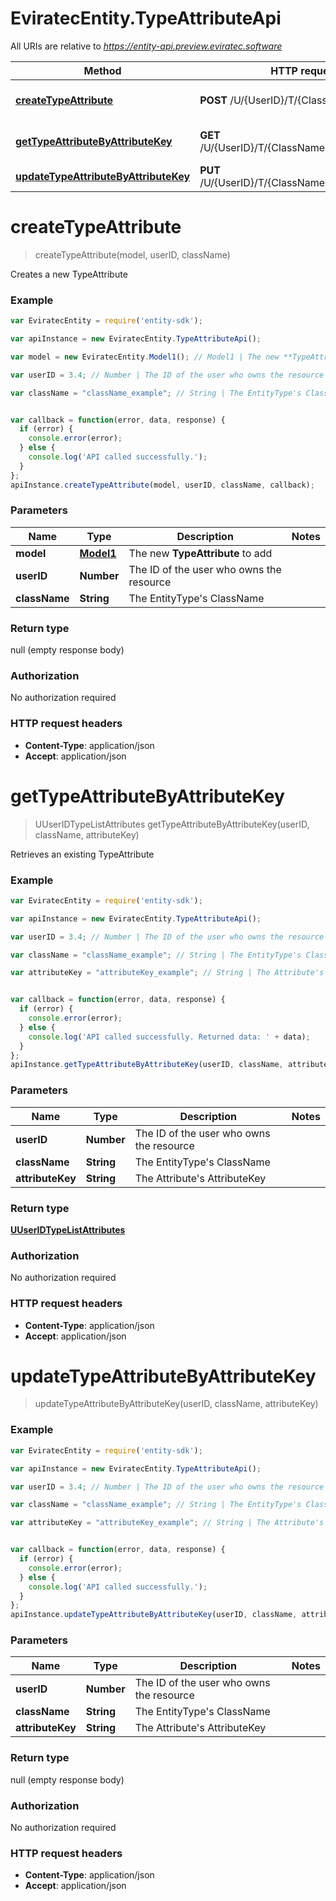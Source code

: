 # EviratecEntity.TypeAttributeApi

All URIs are relative to *https://entity-api.preview.eviratec.software*

Method | HTTP request | Description
------------- | ------------- | -------------
[**createTypeAttribute**](TypeAttributeApi.md#createTypeAttribute) | **POST** /U/{UserID}/T/{ClassName}/Attributes | Creates a new TypeAttribute
[**getTypeAttributeByAttributeKey**](TypeAttributeApi.md#getTypeAttributeByAttributeKey) | **GET** /U/{UserID}/T/{ClassName}/A/{AttributeKey} | Retrieves an existing TypeAttribute
[**updateTypeAttributeByAttributeKey**](TypeAttributeApi.md#updateTypeAttributeByAttributeKey) | **PUT** /U/{UserID}/T/{ClassName}/A/{AttributeKey} | 


<a name="createTypeAttribute"></a>
# **createTypeAttribute**
> createTypeAttribute(model, userID, className)

Creates a new TypeAttribute



### Example
```javascript
var EviratecEntity = require('entity-sdk');

var apiInstance = new EviratecEntity.TypeAttributeApi();

var model = new EviratecEntity.Model1(); // Model1 | The new **TypeAttribute** to add

var userID = 3.4; // Number | The ID of the user who owns the resource

var className = "className_example"; // String | The EntityType's ClassName


var callback = function(error, data, response) {
  if (error) {
    console.error(error);
  } else {
    console.log('API called successfully.');
  }
};
apiInstance.createTypeAttribute(model, userID, className, callback);
```

### Parameters

Name | Type | Description  | Notes
------------- | ------------- | ------------- | -------------
 **model** | [**Model1**](Model1.md)| The new **TypeAttribute** to add | 
 **userID** | **Number**| The ID of the user who owns the resource | 
 **className** | **String**| The EntityType&#39;s ClassName | 

### Return type

null (empty response body)

### Authorization

No authorization required

### HTTP request headers

 - **Content-Type**: application/json
 - **Accept**: application/json

<a name="getTypeAttributeByAttributeKey"></a>
# **getTypeAttributeByAttributeKey**
> UUserIDTypeListAttributes getTypeAttributeByAttributeKey(userID, className, attributeKey)

Retrieves an existing TypeAttribute



### Example
```javascript
var EviratecEntity = require('entity-sdk');

var apiInstance = new EviratecEntity.TypeAttributeApi();

var userID = 3.4; // Number | The ID of the user who owns the resource

var className = "className_example"; // String | The EntityType's ClassName

var attributeKey = "attributeKey_example"; // String | The Attribute's AttributeKey


var callback = function(error, data, response) {
  if (error) {
    console.error(error);
  } else {
    console.log('API called successfully. Returned data: ' + data);
  }
};
apiInstance.getTypeAttributeByAttributeKey(userID, className, attributeKey, callback);
```

### Parameters

Name | Type | Description  | Notes
------------- | ------------- | ------------- | -------------
 **userID** | **Number**| The ID of the user who owns the resource | 
 **className** | **String**| The EntityType&#39;s ClassName | 
 **attributeKey** | **String**| The Attribute&#39;s AttributeKey | 

### Return type

[**UUserIDTypeListAttributes**](UUserIDTypeListAttributes.md)

### Authorization

No authorization required

### HTTP request headers

 - **Content-Type**: application/json
 - **Accept**: application/json

<a name="updateTypeAttributeByAttributeKey"></a>
# **updateTypeAttributeByAttributeKey**
> updateTypeAttributeByAttributeKey(userID, className, attributeKey)





### Example
```javascript
var EviratecEntity = require('entity-sdk');

var apiInstance = new EviratecEntity.TypeAttributeApi();

var userID = 3.4; // Number | The ID of the user who owns the resource

var className = "className_example"; // String | The EntityType's ClassName

var attributeKey = "attributeKey_example"; // String | The Attribute's AttributeKey


var callback = function(error, data, response) {
  if (error) {
    console.error(error);
  } else {
    console.log('API called successfully.');
  }
};
apiInstance.updateTypeAttributeByAttributeKey(userID, className, attributeKey, callback);
```

### Parameters

Name | Type | Description  | Notes
------------- | ------------- | ------------- | -------------
 **userID** | **Number**| The ID of the user who owns the resource | 
 **className** | **String**| The EntityType&#39;s ClassName | 
 **attributeKey** | **String**| The Attribute&#39;s AttributeKey | 

### Return type

null (empty response body)

### Authorization

No authorization required

### HTTP request headers

 - **Content-Type**: application/json
 - **Accept**: application/json

